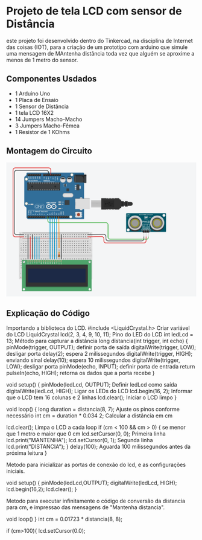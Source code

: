 # Projeto de tela LCD com sensor de Distância

este projeto foi desenvolvido dentro do Tinkercad, na disciplina de Internet das coisas 
(IOT), para a criação de um prototipo com arduino que simule uma mensagem de MAntenha 
distância toda vez que alguém se aproxime a menos de 1 metro do sensor.

## Componentes Usdados
- 1 Arduino Uno
- 1 Placa de Ensaio
- 1 Sensor de Distância
- 1 tela LCD 16X2
- 14 Jumpers Macho-Macho
- 3 Jumpers Macho-Fêmea
- 1 Resistor de 1 KOhms

## Montagem do Circuito
![Imagem do circuito](TELALCD.png)

## Explicação do Código

Importando a biblioteca do LCD.
#include <LiquidCrystal.h>
Criar variável do LCD
LiquidCrystal lcd(2, 3, 4, 9, 10, 11);
Pino do LED do LCD
int ledLcd = 13;
Método para capturar a distância
long distancia(int trigger, int echo) {
  pinMode(trigger, OUTPUT); definir porta de saída
 digitalWrite(trigger, LOW);  desligar porta
  delay(2);  espera 2 milissegundos
  digitalWrite(trigger, HIGH);  enviando sinal
  delay(10);  espera 10 milissegundos
  digitalWrite(trigger, LOW);  desligar porta
  pinMode(echo, INPUT);  definir porta de entrada
  return pulseIn(echo, HIGH);  retorna os dados que a porta recebe
}

void setup() {
  pinMode(ledLcd, OUTPUT);  Definir ledLcd como saída
  digitalWrite(ledLcd, HIGH);  Ligar os LEDs do LCD
  lcd.begin(16, 2);  Informar que o LCD tem 16 colunas e 2 linhas
  lcd.clear();  Iniciar o LCD limpo
}

void loop() {
  long duration = distancia(8, 7);  Ajuste os pinos conforme necessário
  int cm = duration * 0.034  2;  Calcular a distância em cm
  
  lcd.clear();  Limpa o LCD a cada loop
  if (cm < 100 && cm > 0) {  se menor que 1 metro e maior que 0 cm
    lcd.setCursor(0, 0);  Primeira linha
    lcd.print("MANTENHA");
    lcd.setCursor(0, 1);  Segunda linha
    lcd.print("DISTANCIA");
  }
  delay(100);  Aguarda 100 milissegundos antes da próxima leitura
}

Metodo para inicializar as portas de conexão do lcd, e as configurações iniciais.

void setup()
{
 pinMode(ledLcd,OUTPUT);
 digitalWrite(ledLcd, HIGH);
 lcd.begin(16,2);
 lcd.clear();
}
 
Metodo para executar infinitamente o código de conversão da distancia para cm, e impressao das mensagens de "Mantenha distancia".

void loop()
}
 int cm = 0.01723 * distancia(8, 8);

if (cm>100){
  lcd.setCursor(0.0);

